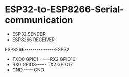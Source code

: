 # ESP32-to-ESP8266-Serial-communication
- ESP32 SENDER
- ESP8266 RECEIVER

ESP8266---------------ESP32
   - TXD0 GPIO1 -----RX2 GPIO16 
   - RX0 GPIO3----- TX2 GPIO17
   - GND  -----GND

